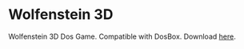 # Wolfenstein 3D
Wolfenstein 3D Dos Game. Compatible with DosBox.
Download [here](https://github.com/aarikpokras/Wolfenstein-3D/archive/refs/heads/main.zip).
